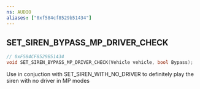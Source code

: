 ```yaml
---
ns: AUDIO
aliases: ["0xf584cf8529b51434"]
---
```

## SET_SIREN_BYPASS_MP_DRIVER_CHECK

```c
// 0xF584CF8529B51434
void SET_SIREN_BYPASS_MP_DRIVER_CHECK(Vehicle vehicle, bool Bypass);
```

Use in conjuction with SET_SIREN_WITH_NO_DRIVER to definitely play the siren with no driver in MP modes

